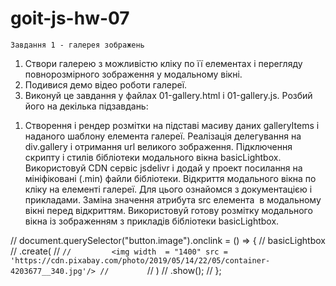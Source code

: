 # goit-js-hw-07

    Завдання 1 - галерея зображень
1. Створи галерею з можливістю кліку по її елементах і перегляду повнорозмірного зображення у модальному вікні. 
2. Подивися демо відео роботи галереї.
3. Виконуй це завдання у файлах 01-gallery.html і 01-gallery.js. Розбий його на декілька підзавдань:

1) Створення і рендер розмітки на підставі масиву даних galleryItems і наданого шаблону елемента галереї.
Реалізація делегування на div.gallery і отримання url великого зображення.
Підключення скрипту і стилів бібліотеки модального вікна basicLightbox. Використовуй CDN сервіс jsdelivr і додай у проект посилання на мініфіковані (.min) файли бібліотеки.
Відкриття модального вікна по кліку на елементі галереї. Для цього ознайомся з документацією і прикладами.
Заміна значення атрибута src елемента <img> в модальному вікні перед відкриттям. Використовуй готову розмітку модального вікна із зображенням з прикладів бібліотеки basicLightbox.



// document.querySelector("button.image").onclink = () => {
//     basicLightbox
//     .create(
//         `
//         <img width  = "1400" src = 'https://cdn.pixabay.com/photo/2019/05/14/22/05/container-4203677__340.jpg'/>
//         `
//     )
//     .show();
// };